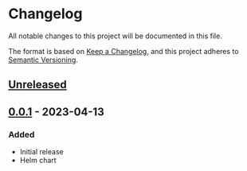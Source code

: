 # Changelog

All notable changes to this project will be documented in this file.

The format is based on [Keep a Changelog](https://keepachangelog.com/en/1.0.0/),
and this project adheres to [Semantic Versioning](https://semver.org/spec/v2.0.0.html).

## [Unreleased]

## [0.0.1] - 2023-04-13

### Added

- Initial release
- Helm chart

[Unreleased]: https://github.com/giantswarm/tekton-dashboard-loki-proxy/compare/v0.0.1...HEAD
[0.0.1]: https://github.com/giantswarm/tekton-dashboard-loki-proxy/releases/tag/v0.0.1
